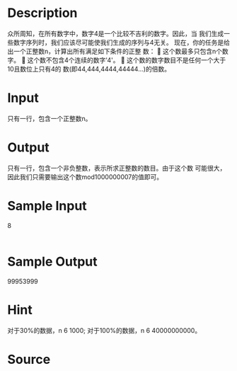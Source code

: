 
# Description

<div class="content"><p>众所周知，在所有数字中，数字4是一个比较不吉利的数字。因此，当 我们生成一些数字序列时，我们应该尽可能使我们生成的序列与4无关。 现在，你的任务是给出一个正整数n，计算出所有满足如下条件的正整 数：  这个数最多只包含n个数字。  这个数不包含4个连续的数字&#39;4&#39;。  这个数的数字数目不是任何一个大于10且数位上只有4的 数(即44,444,4444,44444...)的倍数。</p></div>

# Input

<div class="content"><p>只有一行，包含一个正整数n。</p></div>

# Output

<div class="content"><p>只有一行，包含一个非负整数，表示所求正整数的数目。由于这个数 可能很大，因此我们只需要输出这个数mod1000000007的值即可。</p></div>

# Sample Input

<div class="content"><span class="sampledata">8<br/>
<br/>
</span></div>

# Sample Output

<div class="content"><span class="sampledata">99953999</span></div>

# Hint

<div class="content"><p></p><p>对于30%的数据，n 6 1000; 对于100%的数据，n 6 40000000000。</p><p></p></div>

# Source

<div class="content"><p><a href="problemset.php?search="></a></p></div>

